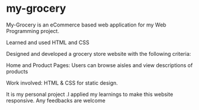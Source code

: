 # my-grocery

My-Grocery is an eCommerce based web application for my Web Programming project.


Learned and used HTML and CSS 

Designed and developed a grocery store website with the following criteria:

Home and Product Pages: Users can browse aisles and view descriptions of products

Work involved: HTML & CSS for static design.


It is my personal project .I applied my learnings to make this website responsive.
Any feedbacks are welcome 
